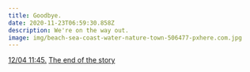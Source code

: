 ```yaml
---
title: Goodbye.
date: 2020-11-23T06:59:30.858Z
description: We're on the way out.
image: img/beach-sea-coast-water-nature-town-506477-pxhere.com.jpg
---
```

[12/04 11:45.](https://www.youtube.com/channel/UCRpnwJ_pS8ncILI0ieMn5rg/)
[The end of the story](https://soundcloud.com/bybm-3/sets/kinland "KIN")